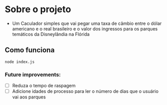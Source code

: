 # Sobre o projeto

- Um Caculador simples que vai pegar uma taxa de câmbio entre o dólar americano e o real brasileiro e o valor dos ingressos para os parques temáticos da Disneylândia na Flórida

## Como funciona

`node index.js`

### Future improvements:

- [ ] Reduza o tempo de raspagem
- [ ] Adicione idades de processo para ler o número de dias que o usuário vai aos parques